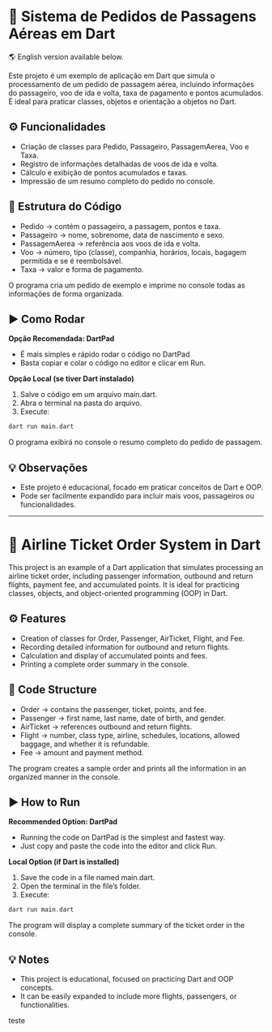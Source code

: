 # 🛫 Sistema de Pedidos de Passagens Aéreas em Dart

🌎 English version available below.

Este projeto é um exemplo de aplicação em Dart que simula o processamento de um pedido de passagem aérea, incluindo informações do passageiro, voo de ida e volta, taxa de pagamento e pontos acumulados. É ideal para praticar classes, objetos e orientação a objetos no Dart.

## ⚙️ Funcionalidades

- Criação de classes para Pedido, Passageiro, PassagemAerea, Voo e Taxa.
- Registro de informações detalhadas de voos de ida e volta.
- Cálculo e exibição de pontos acumulados e taxas.
- Impressão de um resumo completo do pedido no console.

## 📝 Estrutura do Código

- Pedido → contém o passageiro, a passagem, pontos e taxa.
- Passageiro → nome, sobrenome, data de nascimento e sexo.
- PassagemAerea → referência aos voos de ida e volta.
- Voo → número, tipo (classe), companhia, horários, locais, bagagem permitida e se é reembolsável.
- Taxa → valor e forma de pagamento.

O programa cria um pedido de exemplo e imprime no console todas as informações de forma organizada.

## ▶️ Como Rodar

**Opção Recomendada: DartPad**

- É mais simples e rápido rodar o código no DartPad
- Basta copiar e colar o código no editor e clicar em Run.

**Opção Local (se tiver Dart instalado)**

1. Salve o código em um arquivo main.dart.
2. Abra o terminal na pasta do arquivo.
3. Execute:

```dart
dart run main.dart
```

O programa exibirá no console o resumo completo do pedido de passagem.

## 💡 Observações

- Este projeto é educacional, focado em praticar conceitos de Dart e OOP.
- Pode ser facilmente expandido para incluir mais voos, passageiros ou funcionalidades.

---

# 🛫 Airline Ticket Order System in Dart

This project is an example of a Dart application that simulates processing an airline ticket order, including passenger information, outbound and return flights, payment fee, and accumulated points. It is ideal for practicing classes, objects, and object-oriented programming (OOP) in Dart.

## ⚙️ Features

- Creation of classes for Order, Passenger, AirTicket, Flight, and Fee.
- Recording detailed information for outbound and return flights.
- Calculation and display of accumulated points and fees.
- Printing a complete order summary in the console.

## 📝 Code Structure

- Order → contains the passenger, ticket, points, and fee.
- Passenger → first name, last name, date of birth, and gender.
- AirTicket → references outbound and return flights.
- Flight → number, class type, airline, schedules, locations, allowed baggage, and whether it is refundable.
- Fee → amount and payment method.

The program creates a sample order and prints all the information in an organized manner in the console.

## ▶️ How to Run

**Recommended Option: DartPad**

- Running the code on DartPad is the simplest and fastest way.
- Just copy and paste the code into the editor and click Run.

**Local Option (if Dart is installed)**

1. Save the code in a file named main.dart.
2. Open the terminal in the file’s folder.
3. Execute:

```dart
dart run main.dart
```

The program will display a complete summary of the ticket order in the console.

## 💡 Notes

- This project is educational, focused on practicing Dart and OOP concepts.
- It can be easily expanded to include more flights, passengers, or functionalities.

teste